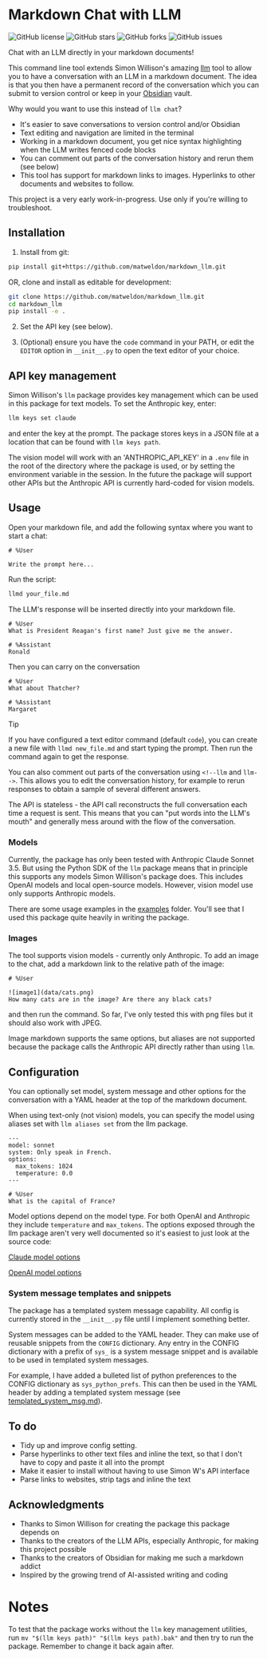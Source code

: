 # Markdown Chat with LLM

![GitHub license](https://img.shields.io/github/license/matweldon/llm_tool)
![GitHub stars](https://img.shields.io/github/stars/matweldon/llm_tool)
![GitHub forks](https://img.shields.io/github/forks/matweldon/llm_tool)
![GitHub issues](https://img.shields.io/github/issues/matweldon/llm_tool)

Chat with an LLM directly in your markdown documents!

This command line tool extends Simon Willison's amazing [llm](https://github.com/simonw/llm) tool to allow you to have a conversation with an LLM in a markdown document. The idea is that you then have a permanent record of the conversation which you can submit to version control or keep in your [Obsidian](https://obsidian.md) vault.

Why would you want to use this instead of `llm chat`?

* It's easier to save conversations to version control and/or Obsidian
* Text editing and navigation are limited in the terminal
* Working in a markdown document, you get nice syntax highlighting when the LLM writes fenced code blocks
* You can comment out parts of the conversation history and rerun them (see below)
* This tool has support for markdown links to images. Hyperlinks to other documents and websites to follow.

This project is a very early work-in-progress. Use only if you're willing to troubleshoot.

## Installation

1. Install from git:

```bash
pip install git+https://github.com/matweldon/markdown_llm.git
```

OR, clone and install as editable for development:

```bash   
git clone https://github.com/matweldon/markdown_llm.git
cd markdown_llm
pip install -e .
```

2. Set the API key (see below).

3. (Optional) ensure you have the `code` command in your PATH, or edit the `EDITOR` option in `__init__.py` to open the text editor of your choice.


## API key management

Simon Willison's `llm` package provides key management which can be used in this package for text models. To set the Anthropic key, enter:

```bash
llm keys set claude
```
and enter the key at the prompt. The package stores keys in a JSON file at a location that can be found with `llm keys path`.

The vision model will work with an 'ANTHROPIC_API_KEY' in a `.env` file in the root of the directory where the package is used, or by setting the environment variable in the session. In the future the package will support other APIs but the Anthropic API is currently hard-coded for vision models.

## Usage

Open your markdown file, and add the following syntax where you want to start a chat:

```
# %User

Write the prompt here...
```

Run the script:
  
```bash
llmd your_file.md
```

The LLM's response will be inserted directly into your markdown file.

```
# %User
What is President Reagan's first name? Just give me the answer.

# %Assistant
Ronald
```

Then you can carry on the conversation

```
# %User
What about Thatcher?

# %Assistant
Margaret
```

> [!TIP]
> If you have configured a text editor command (default `code`), you can
> create a new file with `llmd new_file.md` and start typing the prompt.
> Then run the command again to get the response.

You can also comment out parts of the conversation using `<!--llm` and `llm-->`. This allows you to edit the conversation history, for example to rerun responses to obtain a sample of several different answers.

The API is stateless - the API call reconstructs the full conversation each time a request is sent. This means that you can "put words into the LLM's mouth" and generally mess around with the flow of the conversation.

### Models

Currently, the package has only been tested with Anthropic Claude Sonnet 3.5. But using the Python SDK of the `llm` package means that in principle this supports any models Simon Willison's package does. This includes OpenAI models and local open-source models. However, vision model use only supports Anthropic models.

There are some usage examples in the [examples](examples/) folder. You'll see that I used this package quite heavily in writing the package.

### Images

The tool supports vision models - currently only Anthropic. To add an image to the chat, add a markdown link to the relative path of the image:

```
# %User

![image1](data/cats.png)
How many cats are in the image? Are there any black cats?
```

and then run the command. So far, I've only tested this with png files but it should also work with JPEG.

Image markdown supports the same options, but aliases are not supported because the package calls the Anthropic API directly rather than using `llm`.


## Configuration

You can optionally set model, system message and other options for the conversation with a YAML header at the top of the markdown document.

When using text-only (not vision) models, you can specify the model using aliases set with `llm aliases set` from the llm package.

```
---
model: sonnet 
system: Only speak in French.
options:
  max_tokens: 1024
  temperature: 0.0
---

# %User
What is the capital of France?
```

Model options depend on the model type. For both OpenAI and Anthropic they include `temperature` and `max_tokens`. The options exposed through the llm package aren't very well documented so it's easiest to just look at the source code:

[Claude model options](https://github.com/simonw/llm-claude-3/blob/18d562a730643753ee0d65c7220deac2e9cde689/llm_claude_3.py#L18)

[OpenAI model options](https://github.com/simonw/llm/blob/d654c9521235a737e59a4f1d77cf4682589123ec/llm/default_plugins/openai_models.py#L163)

### System message templates and snippets

The package has a templated system message capability. All config is currently stored in the `__init__.py` file until I implement something better.

System messages can be added to the YAML header. They can make use of reusable snippets from the `CONFIG` dictionary. Any entry in the CONFIG dictionary with a prefix of `sys_` is a system message snippet and is available to be used in templated system messages.

For example, I have added a bulleted list of python preferences to the CONFIG dictionary as `sys_python_prefs`. This can then be used in the YAML header by adding a templated system message (see [templated_system_msg.md](examples/templated_system_msg.md)).


## To do

* Tidy up and improve config setting.
* Parse hyperlinks to other text files and inline the text, so that I don't have to copy and paste it all into the prompt
* Make it easier to install without having to use Simon W's API interface
* Parse links to websites, strip tags and inline the text

## Acknowledgments

- Thanks to Simon Willison for creating the package this package depends on
- Thanks to the creators of the LLM APIs, especially Anthropic, for making this project possible
- Thanks to the creators of Obsidian for making me such a markdown addict
- Inspired by the growing trend of AI-assisted writing and coding

# Notes

To test that the package works without the `llm` key management utilities, run `mv "$(llm keys path)" "$(llm keys path).bak"` and then try to run the package. Remember to change it back again after.
